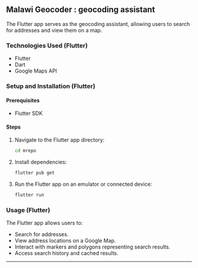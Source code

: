 ## Malawi Geocoder : geocoding assistant

The Flutter app serves as the geocoding assistant, allowing users to search for addresses and view them on a map.

### Technologies Used (Flutter)

- Flutter
- Dart
- Google Maps API

### Setup and Installation (Flutter)

#### Prerequisites

- Flutter SDK

#### Steps

1. Navigate to the Flutter app directory:
   ```bash
   cd mrepo
   ```

2. Install dependencies:
   ```bash
   flutter pub get
   ```

3. Run the Flutter app on an emulator or connected device:
   ```bash
   flutter run
   ```

### Usage (Flutter)

The Flutter app allows users to:

- Search for addresses.
- View address locations on a Google Map.
- Interact with markers and polygons representing search results.
- Access search history and cached results.

---

[//]: # (## Collaborators)

[//]: # ()
[//]: # (This project is a private collaboration. If you are a collaborator, please ensure all changes are discussed and approved with the project leads before implementation. For any issues or contributions, please contact:)

[//]: # ()
[//]: # (- **Project Lead**: [Your Name]&#40;mailto:your-email@example.com&#41;)

[//]: # (- **Lead Developer**: [Developer Name]&#40;mailto:developer-email@example.com&#41;)

[//]: # (- **Database Administrator**: [DBA Name]&#40;mailto:dba-email@example.com&#41;)

[//]: # ()
[//]: # (---)